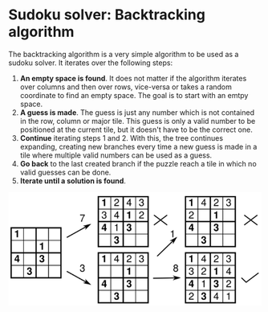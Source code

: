 # Sudoku solver: Backtracking algorithm

The backtracking algorithm is a very simple algorithm to be used as a sudoku solver.
It iterates over the following steps:

1. **An empty space is found**. It does not matter if the algorithm iterates over columns and then over rows, vice-versa or takes a random coordinate to find an empty space. The goal is to start with an emtpy space.
2. **A guess is made**. The guess is just any number which is not contained in the row, column or major tile. This guess is only a valid number to be positioned at the current tile, but it doesn't have to be the correct one.
3. **Continue** iterating steps 1 and 2. With this, the tree continues expanding, creating new branches every time a new guess is made in a tile where multiple valid numbers can be used as a guess.
4. **Go back** to the last created branch if the puzzle reach a tile in which no valid guesses can be done.
5. **Iterate until a solution is found**.

![backtrk_tree](../imgs/backtracking_decision_tree.png)

